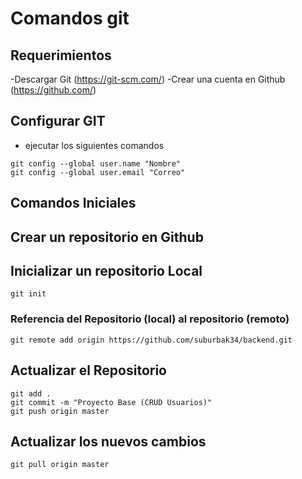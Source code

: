 # Comandos git
## Requerimientos
-Descargar Git (https://git-scm.com/)
-Crear una cuenta en Github (https://github.com/)
## Configurar GIT
- ejecutar los siguientes comandos
```
git config --global user.name "Nombre"
git config --global user.email "Correo"

```

## Comandos Iniciales 
## Crear un repositorio en Github 
## Inicializar un repositorio Local

```
git init

```
### Referencia del Repositorio (local) al repositorio (remoto)

```
git remote add origin https://github.com/suburbak34/backend.git

```

## Actualizar el Repositorio

```
git add .
git commit -m "Proyecto Base (CRUD Usuarios)"
git push origin master

```
## Actualizar los nuevos cambios

```
git pull origin master

```


